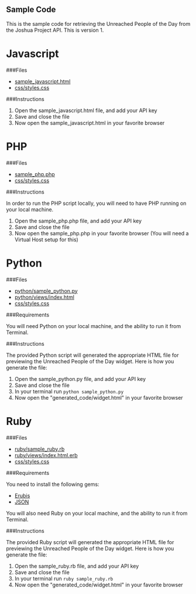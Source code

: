 Sample Code
-----------

This is the sample code for retrieving the Unreached People of the Day from the Joshua Project API.  This is version 1.

Javascript
==========

###Files

* [sample_javascript.html](https://github.com/MissionalDigerati/joshua_project_api_sample_code/blob/master/v1/daily_unreached/sample_javascript.html)
* [css/styles.css](https://github.com/MissionalDigerati/joshua_project_api_sample_code/blob/master/v1/daily_unreached/css/styles.css)

###Instructions

1. Open the sample_javascript.html file, and add your API key
2. Save and close the file
3. Now open the sample_javascript.html in your favorite browser

PHP
===

###Files

* [sample_php.php](https://github.com/MissionalDigerati/joshua_project_api_sample_code/blob/master/v1/daily_unreached/sample_php.php)
* [css/styles.css](https://github.com/MissionalDigerati/joshua_project_api_sample_code/blob/master/v1/daily_unreached/css/styles.css)

###Instructions

In order to run the PHP script locally,  you will need to have PHP running on your local machine.

1. Open the sample_php.php file, and add your API key
2. Save and close the file
3. Now open the sample_php.php in your favorite browser (You will need a Virtual Host setup for this)

Python
======

###Files

* [python/sample_python.py](https://github.com/MissionalDigerati/joshua_project_api_sample_code/blob/master/v1/daily_unreached/python/sample_python.py)
* [python/views/index.html](https://github.com/MissionalDigerati/joshua_project_api_sample_code/blob/master/v1/daily_unreached/python/views/index.html)
* [css/styles.css](https://github.com/MissionalDigerati/joshua_project_api_sample_code/blob/master/v1/daily_unreached/css/styles.css)

###Requirements

You will need Python on your local machine, and the ability to run it from Terminal.

###Instructions

The provided Python script will generated the appropriate HTML file for previewing the Unreached People of the Day widget.  Here is how you generate the file:

1. Open the sample_python.py file, and add your API key
2. Save and close the file
3. In your terminal run `python sample_python.py`
4. Now open the "generated_code/widget.html" in your favorite browser

Ruby
====

###Files

* [ruby/sample_ruby.rb](https://github.com/MissionalDigerati/joshua_project_api_sample_code/blob/master/v1/daily_unreached/ruby/sample_ruby.rb)
* [ruby/views/index.html.erb](https://github.com/MissionalDigerati/joshua_project_api_sample_code/blob/master/v1/daily_unreached/ruby/views/index.html.erb)
* [css/styles.css](https://github.com/MissionalDigerati/joshua_project_api_sample_code/blob/master/v1/daily_unreached/css/styles.css)

###Requirements

You need to install the following gems:

* [Erubis](http://rubygems.org/gems/erubis)
* [JSON](http://rubygems.org/gems/json)

You will also need Ruby on your local machine, and the ability to run it from Terminal.

###Instructions

The provided Ruby script will generated the appropriate HTML file for previewing the Unreached People of the Day widget.  Here is how you generate the file:

1. Open the sample_ruby.rb file, and add your API key
2. Save and close the file
3. In your terminal run `ruby sample_ruby.rb`
4. Now open the "generated_code/widget.html" in your favorite browser